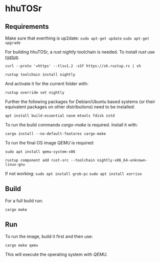 # hhuTOSr

## Requirements

Make sure that everthing is up2date:
`sudo apt-get update`
`sudo apt-get upgrade`


For building hhuTOSr, a _rust nightly_ toolchain is needed. To install _rust_ use [rustup](https://rustup.rs/).

`curl --proto '=https' --tlsv1.2 -sSf https://sh.rustup.rs | sh`

`rustup toolchain install nightly`

And activate it for the current folder with:

`rustup override set nightly`

Further the following packages for Debian/Ubuntu based systems (or their equivalent packages on other distributions) need to be installed:

`apt install build-essential nasm mtools fdisk zstd`

To run the build commands _cargo-make_ is required. Install it with:

`cargo install --no-default-features cargo-make`

To run the final OS image _QEMU_ is required:

`sudo apt install qemu-system-x86`

`rustup component add rust-src --toolchain nightly-x86_64-unknown-linux-gnu`

If not working:
`sudo apt install grub-pc`
`sudo apt install xorriso`

## Build

For a full build run: 

`cargo make`


## Run

To run the image, build it first and then use:

`cargo make qemu`

This will execute the operating system with _QEMU_.
